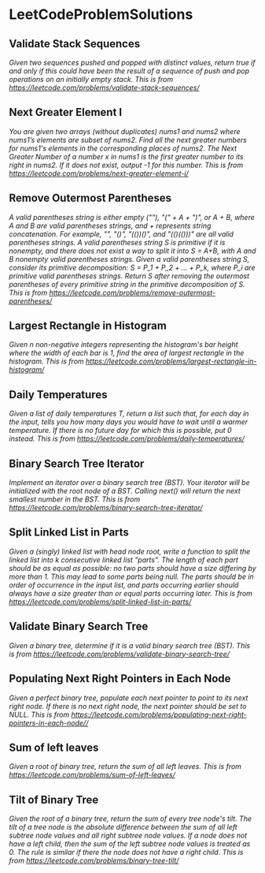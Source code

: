 # LeetCodeProblemSolutions

## Validate Stack Sequences
*Given two sequences pushed and popped with distinct values, return true if and only if this could have been the result of a sequence of push and pop operations on an initially empty stack. This is from https://leetcode.com/problems/validate-stack-sequences/*

## Next Greater Element I
*You are given two arrays (without duplicates) nums1 and nums2 where nums1’s elements are subset of nums2. Find all the next greater numbers for nums1's elements in the corresponding places of nums2. The Next Greater Number of a number x in nums1 is the first greater number to its right in nums2. If it does not exist, output -1 for this number. This is from https://leetcode.com/problems/next-greater-element-i/*

## Remove Outermost Parentheses
*A valid parentheses string is either empty (""), "(" + A + ")", or A + B, where A and B are valid parentheses strings, and + represents string concatenation. For example, "", "()", "(())()", and "(()(()))" are all valid parentheses strings. A valid parentheses string S is primitive if it is nonempty, and there does not exist a way to split it into S = A+B, with A and B nonempty valid parentheses strings. Given a valid parentheses string S, consider its primitive decomposition: S = P_1 + P_2 + ... + P_k, where P_i are primitive valid parentheses strings. Return S after removing the outermost parentheses of every primitive string in the primitive decomposition of S. This is from https://leetcode.com/problems/remove-outermost-parentheses/*

## Largest Rectangle in Histogram
*Given n non-negative integers representing the histogram's bar height where the width of each bar is 1, find the area of largest rectangle in the histogram. This is from https://leetcode.com/problems/largest-rectangle-in-histogram/*

## Daily Temperatures
*Given a list of daily temperatures T, return a list such that, for each day in the input, tells you how many days you would have to wait until a warmer temperature. If there is no future day for which this is possible, put 0 instead. This is from https://leetcode.com/problems/daily-temperatures/*

##  Binary Search Tree Iterator
*Implement an iterator over a binary search tree (BST). Your iterator will be initialized with the root node of a BST. Calling next() will return the next smallest number in the BST. This is from https://leetcode.com/problems/binary-search-tree-iterator/*

##  Split Linked List in Parts
*Given a (singly) linked list with head node root, write a function to split the linked list into k consecutive linked list "parts".
The length of each part should be as equal as possible: no two parts should have a size differing by more than 1. This may lead to some parts being null.
The parts should be in order of occurrence in the input list, and parts occurring earlier should always have a size greater than or equal parts occurring later. This is from https://leetcode.com/problems/split-linked-list-in-parts/*

## Validate Binary Search Tree
*Given a binary tree, determine if it is a valid binary search tree (BST). This is from https://leetcode.com/problems/validate-binary-search-tree/*

## Populating Next Right Pointers in Each Node
*Given a perfect binary tree, populate each next pointer to point to its next right node. If there is no next right node, the next pointer should be set to NULL. This is from https://leetcode.com/problems/populating-next-right-pointers-in-each-node//*

## Sum of left leaves
*Given a root of binary tree, return the sum of all left leaves. This is from https://leetcode.com/problems/sum-of-left-leaves/*

## Tilt of Binary Tree
*Given the root of a binary tree, return the sum of every tree node's tilt.
The tilt of a tree node is the absolute difference between the sum of all left subtree node values and all right subtree node values. If a node does not have a left child, then the sum of the left subtree node values is treated as 0. The rule is similar if there the node does not have a right child. This is from https://leetcode.com/problems/binary-tree-tilt/*
